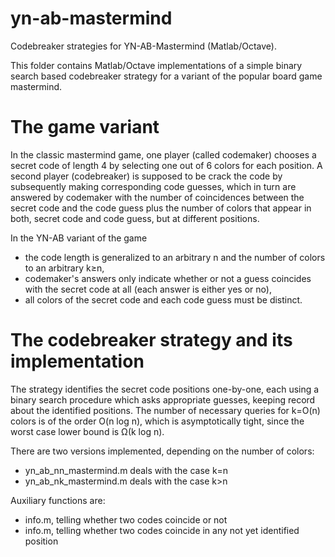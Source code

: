 # yn-ab-mastermind
Codebreaker strategies for YN-AB-Mastermind (Matlab/Octave).

This folder contains Matlab/Octave implementations of a simple
binary search based codebreaker strategy for a variant of
the popular board game mastermind.

The game variant
================

In the classic mastermind game, one player (called codemaker)
chooses a secret code of length 4
by selecting one out of 6 colors for each position.
A second player (codebreaker) is supposed to be crack the code
by subsequently making corresponding code guesses,
which in turn are answered by codemaker with the number
of coincidences between the secret code and the code guess
plus the number of colors that appear in both,
secret code and code guess, but at different positions.

In the YN-AB variant of the game
* the code length is generalized to an arbitrary n and the number of colors to an arbitrary k&ge;n,
* codemaker's answers only indicate whether or not a guess coincides with the secret code at all (each answer is either yes or no),
* all colors of the secret code and each code guess must be distinct.

The codebreaker strategy and its implementation
===============================================

The strategy identifies the secret code positions one-by-one,
each using a binary search procedure which asks appropriate guesses,
keeping record about the identified positions.
The number of necessary queries for k=O(n) colors is of the order O(n log n),
which is asymptotically tight, since the worst case lower bound is
&Omega;(k log n).

There are two versions implemented, depending on the number of colors:
* yn_ab_nn_mastermind.m deals with the case k=n
* yn_ab_nk_mastermind.m deals with the case k>n

Auxiliary functions are:
* info.m, telling whether two codes coincide or not
* info.m, telling whether two codes coincide in any not yet identified position
